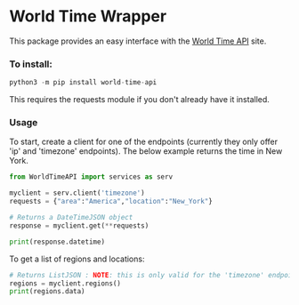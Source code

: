 # World Time Wrapper

This package provides an easy interface with the [World Time API](http://worldtimeapi.org/) site. 

### To install:

```python
python3 -m pip install world-time-api
```
This requires the requests module if you don't already have it installed. 

### Usage

To start, create a client for one of the endpoints (currently they only offer 'ip' and 'timezone' endpoints). The below example returns the time in New York.
```python
from WorldTimeAPI import services as serv

myclient = serv.client('timezone')
requests = {"area":"America","location":"New_York"}

# Returns a DateTimeJSON object
response = myclient.get(**requests)

print(response.datetime)
```

To get a list of regions and locations:

```python
# Returns ListJSON : NOTE: this is only valid for the 'timezone' endpoint
regions = myclient.regions()
print(regions.data)
```

